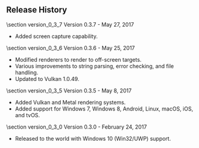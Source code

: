 ## Release History

\section version_0_3_7 Version 0.3.7 - May 27, 2017
* Added screen capture capability.

\section version_0_3_6 Version 0.3.6 - May 25, 2017
* Modified renderers to render to off-screen targets.
* Various improvements to string parsing, error checking, and file handling.
* Updated to Vulkan 1.0.49.

\section version_0_3_5 Version 0.3.5 - May 8, 2017
* Added Vulkan and Metal rendering systems.
* Added support for Windows 7, Windows 8, Android, Linux, macOS, iOS, and tvOS.

\section version_0_3_0 Version 0.3.0 - February 24, 2017
* Released to the world with Windows 10 (Win32/UWP) support.
